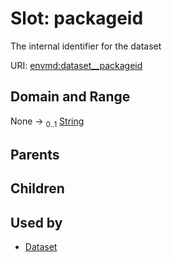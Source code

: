 
# Slot: packageid


The internal identifier for the dataset

URI: [envmd:dataset__packageid](http://w3id.org/ontogpt/environmental-metadatadataset__packageid)


## Domain and Range

None &#8594;  <sub>0..1</sub> [String](types/String.md)

## Parents


## Children


## Used by

 * [Dataset](Dataset.md)
